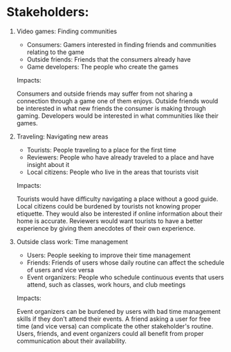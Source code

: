 # Stakeholders:

1. Video games: Finding communities

   - Consumers: Gamers interested in finding friends and communities relating to the game
   - Outside friends: Friends that the consumers already have
   - Game developers: The people who create the games

   Impacts:

   Consumers and outside friends may suffer from not sharing a connection through a game one of them enjoys. Outside friends would be interested in what new friends the consumer is making through gaming. Developers would be interested in what communities like their games.

2. Traveling: Navigating new areas

   - Tourists: People traveling to a place for the first time
   - Reviewers: People who have already traveled to a place and have insight about it
   - Local citizens: People who live in the areas that tourists visit

   Impacts:

   Tourists would have difficulty navigating a place without a good guide. Local citizens could be burdened by tourists not knowing proper etiquette. They would also be interested if online information about their home is accurate. Reviewers would want tourists to have a better experience by giving them anecdotes of their own experience.

3. Outside class work: Time management

   - Users: People seeking to improve their time management
   - Friends: Friends of users whose daily routine can affect the schedule of users and vice versa
   - Event organizers: People who schedule continuous events that users attend, such as classes, work hours, and club meetings

   Impacts:

   Event organizers can be burdened by users with bad time management skills if they don't attend their events. A friend asking a user for free time (and vice versa) can complicate the other stakeholder's routine. Users, friends, and event organizers could all benefit from proper communication about their availability.
